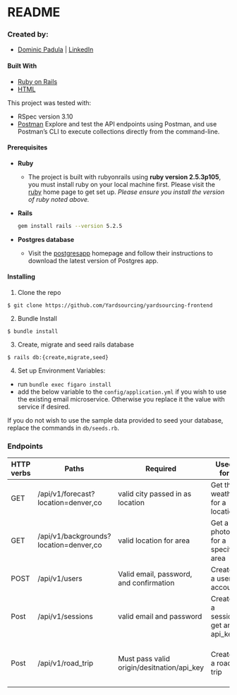 # README

### Created by:
- [Dominic Padula](https://github.com/domo2192) | [LinkedIn](https://www.linkedin.com/in/dominic-padula-5bb5b2179/)

#### Built With
* [Ruby on Rails](https://rubyonrails.org)
* [HTML](https://html.com)

This project was tested with:
* RSpec version 3.10
* [Postman](https://www.postman.com/) Explore and test the API endpoints using Postman, and use Postman’s CLI to execute collections directly from the command-line.


#### Prerequisites

* __Ruby__

  - The project is built with rubyonrails using __ruby version 2.5.3p105__, you must install ruby on your local machine first. Please visit the [ruby](https://www.ruby-lang.org/en/documentation/installation/) home page to get set up. _Please ensure you install the version of ruby noted above._

* __Rails__
  ```sh
  gem install rails --version 5.2.5
  ```

* __Postgres database__
  - Visit the [postgresapp](https://postgresapp.com/downloads.html) homepage and follow their instructions to download the latest version of Postgres app.

#### Installing

1. Clone the repo
  ```
  $ git clone https://github.com/Yardsourcing/yardsourcing-frontend
  ```

2. Bundle Install
  ```
  $ bundle install
  ```

3. Create, migrate and seed rails database
  ```
  $ rails db:{create,migrate,seed}
  ```

4. Set up Environment Variables:
  - run `bundle exec figaro install`
  - add the below variable to the `config/application.yml` if you wish to use the existing email microservice. Otherwise you replace it the value with service if desired.

  If you do not wish to use the sample data provided to seed your database, replace the commands in `db/seeds.rb`.

### Endpoints
| HTTP verbs | Paths  |Required| Used for |Tips|
| ---------- | ------ | ------ |------| --------:|
| GET | /api/v1/forecast?location=denver,co |valid city passed in as location| Get the weather for a location ||
| GET | /api/v1/backgrounds?location=denver,co|valid location for area| Get a photo for a specific area||
| POST | /api/v1/users  | Valid email, password, and confirmation| Create a user account ||Must pass required Json in body|
| Post| /api/v1/sessions  | valid email and password |Create a session get an api_key|Must pass required as Json in body|
| Post| /api/v1/road_trip |Must pass valid origin/desitnation/api_key| Creates a road trip |Must pass required as Json in body|
